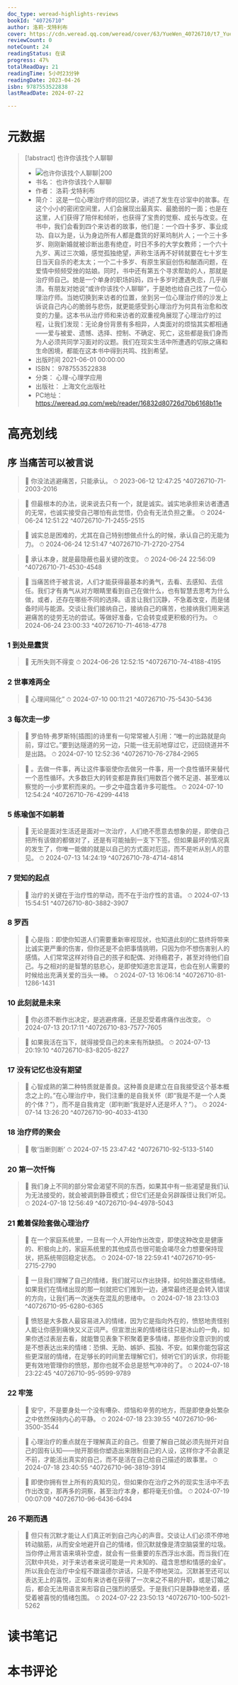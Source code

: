 ```yaml
---
doc_type: weread-highlights-reviews
bookId: "40726710"
author: 洛莉·戈特利布
cover: https://cdn.weread.qq.com/weread/cover/63/YueWen_40726710/t7_YueWen_40726710.jpg
reviewCount: 0
noteCount: 24
readingStatus: 在读
progress: 47%
totalReadDay: 21
readingTime: 5小时23分钟
readingDate: 2023-04-26
isbn: 9787553522838
lastReadDate: 2024-07-22

---
```

# 元数据
> [!abstract] 也许你该找个人聊聊
> - ![ 也许你该找个人聊聊|200](https://cdn.weread.qq.com/weread/cover/63/YueWen_40726710/t7_YueWen_40726710.jpg)
> - 书名： 也许你该找个人聊聊
> - 作者： 洛莉·戈特利布
> - 简介： 这是一位心理治疗师的回忆录，讲述了发生在诊室中的故事。在这个小小的密闭空间里，人们会展现出最真实、最脆弱的一面；也是在这里，人们获得了陪伴和倾听，也获得了宝贵的觉察、成长与改变。在书中，我们会看到四个来访者的故事，他们是：一个四十多岁、事业成功、自以为是，认为身边所有人都是蠢货的好莱坞制片人；一个三十多岁、刚刚新婚就被诊断出患有绝症，时日不多的大学女教师；一个六十九岁、离过三次婚，感觉孤独绝望，声称生活再不好转就要在七十岁生日当天自杀的老太太；一个二十多岁、有原生家庭创伤和酗酒问题，在爱情中频频受挫的姑娘。同时，书中还有第五个寻求帮助的人，那就是治疗师自己。她是一个单身的职场妈妈，四十多岁时遭遇失恋，几乎崩溃。有朋友对她说“或许你该找个人聊聊”，于是她也给自己找了一位心理治疗师。当她切换到来访者的位置，坐到另一位心理治疗师的沙发上诉说自己内心的脆弱与悲伤，就更能感受到心理治疗为何具有治愈和改变的力量。这本书从治疗师和来访者的双重视角展现了心理治疗的过程，让我们发现：无论身份背景有多相异，人类面对的烦恼其实都相通——爱与被爱、遗憾、选择、控制、不确定、死亡，这些都是我们身而为人必须共同学习面对的议题。我们在现实生活中所遭遇的切肤之痛和生命困境，都能在这本书中得到共鸣、找到希望。
> - 出版时间 2021-06-01 00:00:00
> - ISBN： 9787553522838
> - 分类： 心理-心理学应用
> - 出版社： 上海文化出版社
> - PC地址：https://weread.qq.com/web/reader/16832d80726d70b6168b11e

# 高亮划线

## 序 当痛苦可以被言说

> 📌 你没法逃避痛苦，只能承认。 
> ⏱ 2023-06-12 12:47:25 ^40726710-71-2003-2016

> 📌 但最根本的办法，说来说去只有一个，就是诚实。诚实地承担来访者遭遇的无常，也诚实接受自己哪怕有此觉悟，仍会有无法负担之重。 
> ⏱ 2024-06-24 12:51:22 ^40726710-71-2455-2515

> 📌 诚实总是困难的，尤其在自己特别想做点什么的时候，承认自己的无能为力。 
> ⏱ 2024-06-24 12:51:47 ^40726710-71-2720-2754

> 📌 承认本身，就是最隐蔽也最关键的改变。 
> ⏱ 2024-06-24 22:56:09 ^40726710-71-4530-4548

> 📌 当痛苦终于被言说，人们才能获得最基本的勇气，去看、去感知、去信任。我们才有勇气从对方眼睛里看到自己在做什么，也有智慧去思考为什么做，或者，还存在哪些不同的选择。语言让我们沉静，不急着改变，而是储备时间与能源。交谈让我们接纳自己，接纳自己的痛苦，也接纳我们用来逃避痛苦的徒劳无功的尝试。等做好准备，它会转变成更积极的行为。 
> ⏱ 2024-06-24 23:00:33 ^40726710-71-4618-4778

### 1 到处是蠢货

> 📌 无所失则不得变 
> ⏱ 2024-06-26 12:52:15 ^40726710-74-4188-4195

### 2 世事难两全

> 📌 心理间隔化” 
> ⏱ 2024-07-10 00:11:21 ^40726710-75-5430-5436

### 3 每次走一步

> 📌 罗伯特·弗罗斯特[插图]的诗里有一句常常被人引用：“唯一的出路就是向前，穿过它。”要到达隧道的另一边，只能一往无前地穿过它，迂回绕道并不是出路。 
> ⏱ 2024-07-10 12:52:36 ^40726710-76-2784-2965

> 📌 。去做一件事，再让这件事驱使你去做另一件事，用一个良性循环来替代一个恶性循环。大多数巨大的转变都是靠我们用数百个微不足道、甚至难以察觉的一小步累积而来的。一步之中蕴含着许多可能性。 
> ⏱ 2024-07-10 12:54:24 ^40726710-76-4299-4418

### 5 练瑜伽不如躺着

> 📌 无论是面对生活还是面对一次治疗，人们绝不愿意去想象的是，即使自己把所有该做的都做对了，还是有可能抽到一支下下签。但如果最坏的情况真的发生了，你唯一能做的就是以自己的方式面对厄运，而不是听从别人的意见。 
> ⏱ 2024-07-13 14:24:19 ^40726710-78-4714-4814

### 7 觉知的起点

> 📌 治疗的关键在于治疗性的举动，而不在于治疗性的言语。 
> ⏱ 2024-07-13 15:54:51 ^40726710-80-3882-3907

### 8 罗西

> 📌 心是指：即使你知道人们需要重新审视现状，也知道此刻的仁慈终将带来比诚实更严重的伤害，但你还是不会把事情挑明，只因为你不想伤害别人的感情。人们常常这样对待自己的孩子和配偶、对待瘾君子，甚至对待他们自己。与之相对的是智慧的慈悲心，是即使知道忠言逆耳，也会在别人需要的时候给出充满关爱的当头一棒。 
> ⏱ 2024-07-13 16:06:14 ^40726710-81-1286-1431

### 10 此刻就是未来

> 📌 你必须不断作出决定，是逃避疼痛，还是忍受着疼痛作出改变。 
> ⏱ 2024-07-13 20:17:11 ^40726710-83-7577-7605

> 📌 如果我活在当下，就得接受自己的未来有所缺损。 
> ⏱ 2024-07-13 20:19:10 ^40726710-83-8205-8227

### 17 没有记忆也没有期望

> 📌 心智成熟的第二种特质就是善良。这种善良是建立在自我接受这个基本概念之上的。”在心理治疗中，我们注重的是自我关怀（即“我是不是一个人类的个体？”），而不是自我肯定（即判断“我是好人还是坏人？”）。 
> ⏱ 2024-07-14 13:26:20 ^40726710-90-4033-4130

### 18 治疗师的聚会

> 📌 敬‘当断则断’ 
> ⏱ 2024-07-15 23:47:42 ^40726710-92-5133-5140

### 20 第一次忏悔

> 📌 我们身上不同的部分常会渴望不同的东西，如果其中有一些渴望是我们认为无法接受的，就会被调到静音模式；但它们还是会另辟蹊径让我们听见。 
> ⏱ 2024-07-18 12:56:49 ^40726710-94-4978-5043

### 21 戴着保险套做心理治疗

> 📌 在一个家庭系统里，一旦有一个人开始作出改变，即使这种改变是健康的、积极向上的，家庭系统里的其他成员也很可能会竭尽全力想要保持现状，把系统带回稳定状态。 
> ⏱ 2024-07-18 22:59:41 ^40726710-95-2715-2790

> 📌 一旦我们理解了自己的情绪，我们就可以作出抉择，如何处置这些情绪。如果我们在情绪出现的那一刻就把它们推到一边，通常最终还是会转入错误的方向，让我们再一次迷失在混乱的思绪中。 
> ⏱ 2024-07-18 23:13:03 ^40726710-95-6280-6365

> 📌 愤怒是大多数人最容易进入的情绪，因为它是指向外在的，愤怒地责怪别人能让你感到痛快又义正词严。但宣泄出来的情绪往往只是冰山的一角，如果你透过表层去看，就能瞥见表象下积聚着更多情绪，那些你没意识到的或是不想表达出来的情绪：恐惧、无助、嫉妒、孤独、不安。如果你能包容这些更深层的情绪，在足够长的时间里去理解它们，倾听它们的诉求，你将能更有效地管理你的愤怒，那你也就不会总是怒气冲冲的了。 
> ⏱ 2024-07-18 23:22:45 ^40726710-95-9599-9789

### 22 牢笼

> 📌 安宁，不是要身处一个没有嘈杂、烦恼和辛劳的地方，而是即使身处繁杂之中依然保持内心的平静。 
> ⏱ 2024-07-18 23:39:55 ^40726710-96-3500-3544

> 📌 心理治疗的重点就在于理解真正的自己。但要了解自己就必须先抛开对自己的固有认知——抛开那些你塑造出来限制自己的人设，这样你才不会裹足不前，才能活出真实的自己，而不是活在自己给自己描述的故事里。 
> ⏱ 2024-07-18 23:40:55 ^40726710-96-3819-3914

> 📌 即使你拥有世上所有的真知灼见，但如果你在治疗之外的现实生活中不去作出改变，那再多的洞察，甚至治疗本身，都将毫无价值。 
> ⏱ 2024-07-19 00:07:09 ^40726710-96-6436-6494

### 26 不期而遇

> 📌 但只有沉默才能让人们真正听到自己内心的声音。交谈让人们必须不停地转动脑筋，从而安全地避开自己的情绪，但沉默就像是清空脑袋里的垃圾。当你停止用言语来填补空虚，就会有一些重要的东西浮出水面。而当我们在沉默中共处，对于来访者来说可能是一片未知的、蕴含思想和情感的金矿。所以我会在治疗中全程不跟温德尔讲话，只是不停地哭泣。沉默甚至还可以表达无上的喜悦，正如有来访者在获得了一次来之不易的升职，或是订婚之后，都会无法用语言来形容自己强烈的感受。于是我们只是静静地坐着，感受着被喜悦的情绪包围。 
> ⏱ 2024-07-22 23:50:13 ^40726710-100-5021-5262

# 读书笔记

# 本书评论
